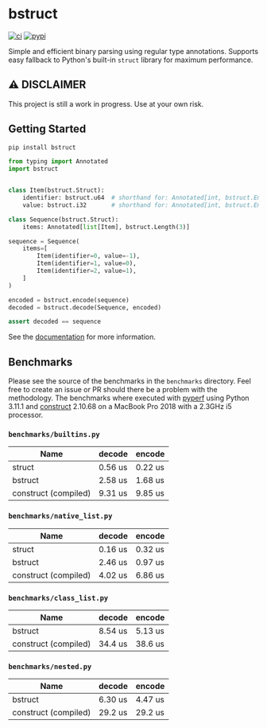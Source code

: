 # bstruct

[![ci](https://github.com/flxbe/bstruct/actions/workflows/ci.yml/badge.svg)](https://github.com/flxbe/bstruct/actions/workflows/ci.yml)
[![pypi](https://img.shields.io/pypi/v/bstruct)](https://pypi.org/project/bstruct/)

<!-- start elevator-pitch -->

Simple and efficient binary parsing using regular type annotations.
Supports easy fallback to Python's built-in `struct` library for maximum performance.

<!-- end elevator-pitch -->

## ⚠️ DISCLAIMER

This project is still a work in progress. Use at your own risk.

## Getting Started

<!-- start quickstart -->

```bash
pip install bstruct
```

```python
from typing import Annotated
import bstruct


class Item(bstruct.Struct):
    identifier: bstruct.u64  # shorthand for: Annotated[int, bstruct.Encodings.u64]
    value: bstruct.i32       # shorthand for: Annotated[int, bstruct.Encodings.i32]

class Sequence(bstruct.Struct):
    items: Annotated[list[Item], bstruct.Length(3)]

sequence = Sequence(
    items=[
        Item(identifier=0, value=-1),
        Item(identifier=1, value=0),
        Item(identifier=2, value=1),
    ]
)

encoded = bstruct.encode(sequence)
decoded = bstruct.decode(Sequence, encoded)

assert decoded == sequence
```

<!-- end quickstart -->

See the [documentation](https://bstruct.readthedocs.io/) for more information.

## Benchmarks

Please see the source of the benchmarks in the `benchmarks` directory.
Feel free to create an issue or PR should there be a problem with the methodology.
The benchmarks where executed with
[pyperf](https://github.com/psf/pyperf)
using Python 3.11.1 and
[construct](https://pypi.org/project/construct/) 2.10.68
on a MacBook Pro 2018 with a 2.3GHz i5 processor.

### `benchmarks/builtins.py`

| Name                 | decode  | encode  |
| -------------------- | ------- | ------- |
| struct               | 0.56 us | 0.22 us |
| bstruct              | 2.58 us | 1.68 us |
| construct (compiled) | 9.31 us | 9.85 us |

### `benchmarks/native_list.py`

| Name                 | decode  | encode  |
| -------------------- | ------- | ------- |
| struct               | 0.16 us | 0.32 us |
| bstruct              | 2.46 us | 0.97 us |
| construct (compiled) | 4.02 us | 6.86 us |

### `benchmarks/class_list.py`

| Name                 | decode  | encode  |
| -------------------- | ------- | ------- |
| bstruct              | 8.54 us | 5.13 us |
| construct (compiled) | 34.4 us | 38.6 us |

### `benchmarks/nested.py`

| Name                 | decode  | encode  |
| -------------------- | ------- | ------- |
| bstruct              | 6.30 us | 4.47 us |
| construct (compiled) | 29.2 us | 29.2 us |

